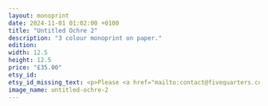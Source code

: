 ```yaml
---
layout: monoprint
date: 2024-11-01 01:02:00 +0100
title: "Untitled Ochre 2"
description: "3 colour monoprint on paper."
edition:
width: 12.5
height: 12.5
price: "£35.00"
etsy_id: 
etsy_id_missing_text: <p>Please <a href="mailto:contact@fivequarters.co.uk">contact me</a> if you are interested in buying this print.</p> 
image_name: untitled-ochre-2
---
```

